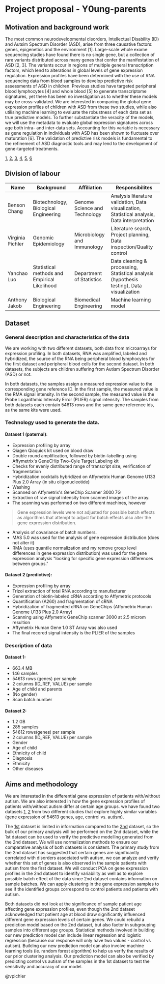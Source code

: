 # Project proposal - Y0ung-parents

## Motivation and background work

The most common neurodevelopmental disorders, Intellectual Disability (ID) and Autsim Spectrum Disorder (ASD), arise from three causative factors: genes, epigenetics and the environment [1]. Large-scale whole exome sequencing studies have found there is no single gene, but a collection of rare variants distributed across many genes that confer the manifestation of ASD [2, 3]. The variants occur in regions of multiple general transcription factors, which lend to alterations in global levels of gene expression regulation. Expression profiles have been determined with the use of RNA sequencing data from blood samples to develop predictive risk assessments of ASD in children.  Previous studies have targeted peripheral blood lymphocytes [4] and whole blood [5] to generate transcriptome signatures, yet there has been no investigation as to whether these models may be cross-validated.  We are interested in comparing the global gene expression profiles of children with ASD from these two studies, while also utilising machine learning to evaluate the robustness of each data set as true predictive models. To further substantiate the veracity of the models, we will use the metadata to evaluate global expression signatures across age both intra- and inter-data sets.  Accounting for this variable is necessary as gene regulation in individuals with ASD has been shown to fluctuate over maturation [6]. The validation of predictive risk models is fundamental to the refinement of ASD diagnostic tools and may lend to the development of gene-targeted treatments.

[1](https://www.ncbi.nlm.nih.gov/pmc/articles/PMC4185273/?_escaped_fragment_=po=0.241546), [2](https://www.ncbi.nlm.nih.gov/pmc/articles/PMC4185273/?_escaped_fragment_=po=0.241546#R5),  [3](https://www.ncbi.nlm.nih.gov/pmc/articles/PMC4185273/?_escaped_fragment_=po=0.241546#R116),  [4](https://www.ncbi.nlm.nih.gov/pmc/articles/PMC3040743/), [5](https://journals.plos.org/plosone/article?id=10.1371/journal.pone.0049475), [6](https://journals.plos.org/plosgenetics/article?id=10.1371/journal.pgen.1002592)


## Division of labour 

| Name | Background | Affiliation | Responsibilites | 
| ------------- | ------------- | ------------- | ------------- |
| Benson Chang | Biotechnology, Biological Engineering | Genome Science and Technology |  Analysis literature validation, Data visualization, Statistical analysis, Data interpretation |
| Virginia Pichler |  Genomic Epidemiology| Microbiology and Immunology | Literature search, Project planning, Data inspection/Quality control |
| Yanchao Luo | Statistical methods and Empirical Likelihood | Department of Statistics | Data cleaning & processing, Statistical analysis (hypothesis testing), Data visualization | 
| Anthony Jakob | Biological Engineering | Biomedical Engineering | Machine learning model |

## Dataset

### General description and characteristics of the data

We are working with two different datasets, both data from microarrays for expression profiling.
In both datasets, RNA was amplified, labeled and hybridized, the source of the RNA being peripheral blood lymphocytes for the first dataset and peripheral blood cells for the second dataset.
In both datasets, the subjects are children suffering from Autism Spectrum Disorder (ASD) or not.

In both datasets, the samples assign a measured expression value to the corresponding gene reference ID.
In the first sample, the measured value is the RMA signal intensity.
In the second sample, the measured value is the Probe Logarithmic Intensity Error (PLIER) signal intensity.
The samples from both datasets each contain 54613 rows and the same gene reference ids, as the same kits were used.


### Technology used to generate the data.
#### Dataset 1 (paternal): 
- Expression profiling by array
- Qiagen Qiaquick kit used on blood draw
- Double round amplification, followed by biotin-labelling using Affymetrix's GeneCHip Two-Cyle Target Labeling kit
- Checks for evenly distributed range of transcript size, verification of fragmentation
- Hybridization cocktails hybridized on Affymetrix Human Genome U133 Plus 2.0 Array (in situ oligonucleotide)
 - Washing
 - Scanned on Affymetrix's GeneChip Scanner 3000 7G
- Extraction of raw signal intensity from scanned images of the array.
- The scanning was performed on two different machines, however 
> Gene expression levels were not adjusted for possible batch effects as algorithms that attempt to adjust for batch effects also alter the gene expression distribution.
- Analysis of covariance of batch numbers.
- MAS 5.0 was used for the analysis of gene expression distribution (does not alter it)
- RMA (uses quantile normalization and my remove group level differences in gene expression distribution) was used for the gene expression analysis "looking for specific gene expression differences between groups."


#### Dataset 2 (predictive):
- Expression profiling by array
- Trizol extraction of total RNA according to manufacturer
- Generation of biotin-labeled cRNA according to Affymetrix protocols
- Quantification (A260) and fragmentation of cRNA
- Hybridization of fragmented cRNA on GeneChips (Affymetrix Human Genome U133 Plus 2.0 Array)
- Scanning using Affymetrix GeneChip scanner 3000 at 2.5 microm resultion
- Affymetrix Human Gene 1.0 ST Array was also used
- The final recored signal intensity is the PLIER of the samples

### Description of data
#### Dataset 1:
- 663.4 MB
- 146 samples
- 54613 rows (genes) per sample
- 2 columns (ID_REF, VALUE) per sample
- Age of child and parents
- (No gender)
- Scan batch number

#### Dataset 2:
- 1.2 GB
- 285 samples
- 54612 rows(genes) per sample
- 2 columns (ID_REF, VALUE) per sample
- Gender
- Age of child
- Ethnicity of child
- Diagnosis
- Ethnicity
- Other diseases

## Aims and methodology

We are interested in the differential gene expression of patients with/without autism. We are also interested in how the gene expression profiles of patients with/without autism differ at certain age groups. we have found two datasets [1](https://www.ncbi.nlm.nih.gov/geo/query/acc.cgi?acc=GSE25507), [2](https://www.ncbi.nlm.nih.gov/geo/query/acc.cgi?acc=GSE18123) from two different studies that explore highly similar variables (gene expression of 54613 genes, age, control vs. autism).

The [1st](https://www.ncbi.nlm.nih.gov/geo/query/acc.cgi?acc=GSE25507) dataset is limited in information compared to the [2nd](https://www.ncbi.nlm.nih.gov/geo/query/acc.cgi?acc=GSE18123) dataset, so the bulk of our primary analysis will be performed on the 2nd dataset, while the 1st dataset can be used to verify the predictive modelling generated from the 2nd dataset. We will use normalization methods to ensure our comparative analysis of both datasets is consistent. The primary study from the 2nd dataset has suggested that certain genes are significantly correlated with disorders associated with autism, we can analyze and verify whether this set of genes is also observed in the sample patients with autism from the first dataset. We will conduct PCA on gene expression profiles in the 2nd dataset to identify variability as well as to explore possible batch effect of the data since 2nd dataset contains information on sample batches. We can apply clustering in the gene expression samples to see if the identified groups correspond to control patients and patients with autism.

Both datasets did not look at the significance of sample patient age affecting gene expression profiles, even though the 2nd dataset acknowledged that patient age at blood draw significantly influenced different gene expression levels of certain genes. We could rebuild a prediction model based on the 2nd dataset, but also factor in subgrouping samples into different age groups. Statistical methods involved in building our new prediction model can include linear regression and logistic regression (because our response will only have two values - control vs autism). Building our new prediction model can also involve machine learning tools (ie. random forest algorithm) to help us verify the results of our prior clustering analysis. Our prediction model can also be verified by predicting control vs autism of the samples in the 1st dataset to test the sensitivity and accuracy of our model.

@vpichler
